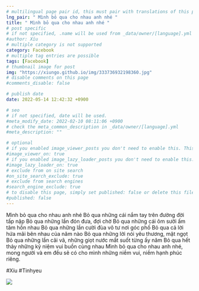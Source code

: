 ```yaml
---
# multilingual page pair id, this must pair with translations of this page. (This name must be unique)
lng_pair: " Mình bỏ qua cho nhau anh nhé "
title: " Mình bỏ qua cho nhau anh nhé "
# post specific
# if not specified, .name will be used from _data/owner/[language].yml
#author: Xíu
# multiple category is not supported
category: Facebook
# multiple tag entries are possible
tags: [Facebook]
# thumbnail image for post
img: "https://xiungo.github.io/img/333736932198360.jpg"
# disable comments on this page
#comments_disable: false

# publish date
date: 2022-05-14 12:42:32 +0900

# seo
# if not specified, date will be used.
#meta_modify_date: 2022-02-10 08:11:06 +0900
# check the meta_common_description in _data/owner/[language].yml
#meta_description: ""

# optional
# if you enabled image_viewer_posts you don't need to enable this. This is only if image_viewer_posts = false
#image_viewer_on: true
# if you enabled image_lazy_loader_posts you don't need to enable this. This is only if image_lazy_loader_posts = false
#image_lazy_loader_on: true
# exclude from on site search
#on_site_search_exclude: true
# exclude from search engines
#search_engine_exclude: true
# to disable this page, simply set published: false or delete this file
#published: false
---
```


<!-- outline-start -->

Mình bỏ qua cho nhau anh nhé
Bỏ qua những cái nắm tay trên đường đời tấp nập
Bỏ qua những lần đón đưa, đợi chờ
Bỏ qua những cái ôm sưởi ấm tâm hồn nhau
Bỏ qua những lần cười đùa vô tư nơi góc phố
Bỏ qua cả lời hứa mãi bên nhau của năm nào
Bỏ qua những lời nói yêu thương, mật ngọt
Bỏ qua những lần cãi vã, những giọt nước mắt suốt từng ấy năm
Bỏ qua hết thảy những kỷ niệm vui buồn cùng nhau
Mình bỏ qua cho nhau anh nhé, mong người và em đều sẽ có cho mình những niềm vui, niềm hạnh phúc riêng.

#Xíu
#Tinhyeu

<!-- outline-end -->

<img src= "https://xiungo.github.io/img/333736932198360.jpg">